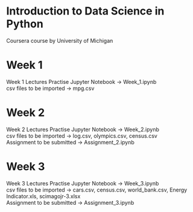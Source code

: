 # Introduction to Data Science in Python
Coursera course by University of Michigan

# Week 1
Week 1 Lectures Practise Jupyter Notebook -> Week_1.ipynb<br>
csv files to be imported -> mpg.csv

# Week 2
Week 2 Lectures Practise Jupyter Notebook -> Week_2.ipynb<br>
csv files to be imported -> log.csv, olympics.csv, census.csv<br>
Assignment to be submitted -> Assignment_2.ipynb

# Week 3
Week 3 Lectures Practise Jupyter Notebook -> Week_3.ipynb<br>
csv files to be imported -> cars.csv, census.csv, world_bank.csv, Energy Indicator.xls, scimagojr-3.xlsx<br>
Assignment to be submitted -> Assignment_3.ipynb
